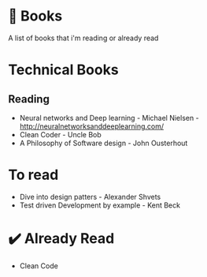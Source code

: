 # 📖 Books
A list of books that i'm reading or already read

# Technical Books
## Reading 
- Neural networks and Deep learning - Michael Nielsen - http://neuralnetworksanddeeplearning.com/
- Clean Coder - Uncle Bob
- A Philosophy of Software design - John Ousterhout

# To read
- Dive into design patters - Alexander Shvets
- Test driven Development by example - Kent Beck

# ✔️ Already Read
- Clean Code
